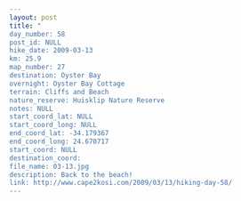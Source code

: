 ```yaml
---
layout: post
title: "
day_number: 58
post_id: NULL
hike_date: 2009-03-13
km: 25.9
map_number: 27
destination: Oyster Bay
overnight: Oyster Bay Cottage
terrain: Cliffs and Beach
nature_reserve: Huisklip Nature Reserve
notes: NULL
start_coord_lat: NULL
start_coord_long: NULL
end_coord_lat: -34.179367
end_coord_long: 24.670717
start_coord: NULL
destination_coord: 
file_name: 03-13.jpg
description: Back to the beach!
link: http://www.cape2kosi.com/2009/03/13/hiking-day-58/
---
```

